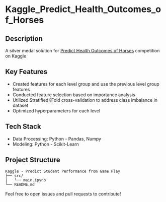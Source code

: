 # Kaggle_Predict_Health_Outcomes_of_Horses

## Description
A silver medal solution for [Predict Health Outcomes of Horses](https://www.kaggle.com/competitions/playground-series-s3e22) competition on Kaggle

## Key Features
- Created features for each level group and use the previous level group features
- Conducted feature selection based on importance analysis
- Utilized StratifiedKFold cross-validation to address class imbalance in dataset
- Optimized hyperparameters for each level

## Tech Stack
- Data Processing: Python - Pandas, Numpy
- Modeling: Python - Scikit-Learn

## Project Structure
```
Kaggle - Predict Student Performance from Game Play
├── src/
|   └── main.ipynb
└── README.md
```

Feel free to open issues and pull requests to contribute!
